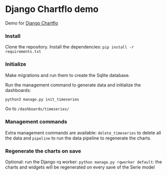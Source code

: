 # Django Chartflo demo

Demo for [Django Chartflo](https://github.com/synw/django-chartflo)

### Install

Clone the repository. Install the dependencies: `pip install -r requirements.txt`

### Initialize

Make migrations and run them to create the Sqlite database.

Run the management command to generate data and initialize the dashboards:

   ```bash
   python3 manage.py init_timeseries
   ``` 
   
Go to `/dashboards/timeseries/`

### Management commands

Extra management commands are available: `delete_timeseries` to delete all the data and `pipeline` to run the
data pipeline to regenerate the charts.

### Regenerate the charts on save

Optional: run the Django rq worker: `python manage.py rqworker default`: the charts and widgets will be regenerated on 
every save of the Serie model
